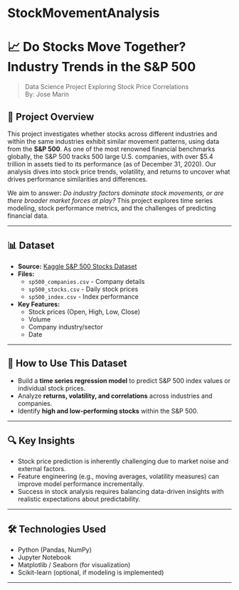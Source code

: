 # StockMovementAnalysis

# 📈 Do Stocks Move Together? Industry Trends in the S&P 500

> Data Science Project Exploring Stock Price Correlations  
> By: Jose Marin

## 🚀 Project Overview

This project investigates whether stocks across different industries and within the same industries exhibit similar movement patterns, using data from the **S&P 500**. As one of the most renowned financial benchmarks globally, the S&P 500 tracks 500 large U.S. companies, with over $5.4 trillion in assets tied to its performance (as of December 31, 2020). Our analysis dives into stock price trends, volatility, and returns to uncover what drives performance similarities and differences.

We aim to answer: *Do industry factors dominate stock movements, or are there broader market forces at play?* This project explores time series modeling, stock performance metrics, and the challenges of predicting financial data.

---

## 📊 Dataset

- **Source:** [Kaggle S&P 500 Stocks Dataset](https://www.kaggle.com/datasets/andrewmvd/sp-500-stocks/versions/950?select=sp500_stocks.csv)  
- **Files:**
  - `sp500_companies.csv` - Company details
  - `sp500_stocks.csv` - Daily stock prices
  - `sp500_index.csv` - Index performance
- **Key Features:**
  - Stock prices (Open, High, Low, Close)
  - Volume
  - Company industry/sector
  - Date

---

## 🧠 How to Use This Dataset

- Build a **time series regression model** to predict S&P 500 index values or individual stock prices.
- Analyze **returns, volatility, and correlations** across industries and companies.
- Identify **high and low-performing stocks** within the S&P 500.

---

## 🔍 Key Insights

- Stock price prediction is inherently challenging due to market noise and external factors.
- Feature engineering (e.g., moving averages, volatility measures) can improve model performance incrementally.
- Success in stock analysis requires balancing data-driven insights with realistic expectations about predictability.

---

## 🛠️ Technologies Used

- Python (Pandas, NumPy)
- Jupyter Notebook
- Matplotlib / Seaborn (for visualization)
- Scikit-learn (optional, if modeling is implemented)

---
